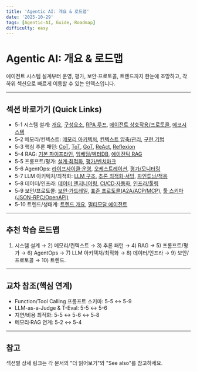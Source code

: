 ```yaml
---
title: 'Agentic AI: 개요 & 로드맵'
date: '2025-10-29'
tags: [Agentic-AI, Guide, Roadmap]
difficulty: easy
---
```


# Agentic AI: 개요 & 로드맵

에이전트 시스템 설계부터 운영, 평가, 보안·프로토콜, 트렌드까지 한눈에 조망하고, 각 하위 섹션으로 빠르게 이동할 수 있는 인덱스입니다.

______________________________________________________________________

## 섹션 바로가기 (Quick Links)

- 5-1 시스템 설계: [개요](./5-1-%EC%8B%9C%EC%8A%A4%ED%85%9C-%EC%84%A4%EA%B3%84/overview.md), [구성요소](./5-1-%EC%8B%9C%EC%8A%A4%ED%85%9C-%EC%84%A4%EA%B3%84/components.md), [RPA 루프](./5-1-%EC%8B%9C%EC%8A%A4%ED%85%9C-%EC%84%A4%EA%B3%84/core-loop-rpa.md), [에이전트 상호작용/프로토콜](./5-1-%EC%8B%9C%EC%8A%A4%ED%85%9C-%EC%84%A4%EA%B3%84/agent-interaction-and-protocols.md), [에코시스템](./5-1-%EC%8B%9C%EC%8A%A4%ED%85%9C-%EC%84%A4%EA%B3%84/ecosystem.md)
- 5-2 메모리/컨텍스트: [메모리 아키텍처](./5-2-%EB%A9%94%EB%AA%A8%EB%A6%AC-and-%EC%BB%A8%ED%85%8D%EC%8A%A4%ED%8A%B8-%EA%B4%80%EB%A6%AC/memory-architecture.md), [컨텍스트 압축/관리](./5-2-%EB%A9%94%EB%AA%A8%EB%A6%AC-and-%EC%BB%A8%ED%85%8D%EC%8A%A4%ED%8A%B8-%EA%B4%80%EB%A6%AC/context-compression-management.md), [구현 기법](./5-2-%EB%A9%94%EB%AA%A8%EB%A6%AC-and-%EC%BB%A8%ED%85%8D%EC%8A%A4%ED%8A%B8-%EA%B4%80%EB%A6%AC/memory-implementation-techniques.md)
- 5-3 핵심 추론 패턴: [CoT](./5-3-%ED%95%B5%EC%8B%AC-%EC%B6%94%EB%A1%A0-%ED%8C%A8%ED%84%B4/chain-of-thought-cot.md), [ToT](./5-3-%ED%95%B5%EC%8B%AC-%EC%B6%94%EB%A1%A0-%ED%8C%A8%ED%84%B4/tree-of-thoughts-tot.md), [GoT](./5-3-%ED%95%B5%EC%8B%AC-%EC%B6%94%EB%A1%A0-%ED%8C%A8%ED%84%B4/graph-of-thoughts-got.md), [ReAct](./5-3-%ED%95%B5%EC%8B%AC-%EC%B6%94%EB%A1%A0-%ED%8C%A8%ED%84%B4/react.md), [Reflexion](./5-3-%ED%95%B5%EC%8B%AC-%EC%B6%94%EB%A1%A0-%ED%8C%A8%ED%84%B4/reflexion.md)
- 5-4 RAG: [기본 파이프라인](./5-4-retrieval-augmented-generation-rag/basic-rag-pipeline.md), [임베딩/벡터DB](./5-4-retrieval-augmented-generation-rag/embeddings-and-vector-dbs.md), [에이전틱 RAG](./5-4-retrieval-augmented-generation-rag/advanced-agentic-rag.md)
- 5-5 프롬프트/평가: [설계·최적화](./5-5-%ED%94%84%EB%A1%AC%ED%94%84%ED%8A%B8-%EC%97%94%EC%A7%80%EB%8B%88%EC%96%B4%EB%A7%81-and-%ED%8F%89%EA%B0%80/prompt-design-optimization.md), [평가/벤치마크](./5-5-%ED%94%84%EB%A1%AC%ED%94%84%ED%8A%B8-%EC%97%94%EC%A7%80%EB%8B%88%EC%96%B4%EB%A7%81-and-%ED%8F%89%EA%B0%80/prompt-evaluation-and-benchmarks.md)
- 5-6 AgentOps: [라이프사이클·운영](./5-6-agentops-%EC%9A%B4%EC%98%81-and-%EC%9E%90%EB%8F%99%ED%99%94/agent-lifecycle-ops.md), [오케스트레이션](./5-6-agentops-%EC%9A%B4%EC%98%81-and-%EC%9E%90%EB%8F%99%ED%99%94/orchestration-workflow-management.md), [평가/모니터링](./5-6-agentops-%EC%9A%B4%EC%98%81-and-%EC%9E%90%EB%8F%99%ED%99%94/evaluation-monitoring-ops.md)
- 5-7 LLM 아키텍처/최적화: [LLM 구조](./5-7-llm-%EC%95%84%ED%82%A4%ED%85%8D%EC%B2%98-and-%EC%B5%9C%EC%A0%81%ED%99%94/llm-architecture.md), [추론 최적화·서빙](./5-7-llm-%EC%95%84%ED%82%A4%ED%85%8D%EC%B2%98-and-%EC%B5%9C%EC%A0%81%ED%99%94/inference-optimization-and-serving.md), [파인튜닝/적응](./5-7-llm-%EC%95%84%ED%82%A4%ED%85%8D%EC%B2%98-and-%EC%B5%9C%EC%A0%81%ED%99%94/fine-tuning-and-adaptation.md)
- 5-8 데이터/인프라: [데이터 엔지니어링](./5-8-%EB%8D%B0%EC%9D%B4%ED%84%B0-and-%EC%9D%B8%ED%94%84%EB%9D%BC/data-engineering-for-agents.md), [CI/CD·자동화](./5-8-%EB%8D%B0%EC%9D%B4%ED%84%B0-and-%EC%9D%B8%ED%94%84%EB%9D%BC/ci-cd-and-automation.md), [인프라/툴링](./5-8-%EB%8D%B0%EC%9D%B4%ED%84%B0-and-%EC%9D%B8%ED%94%84%EB%9D%BC/infra-and-tooling.md)
- 5-9 보안/프로토콜: [보안·가드레일](./5-9-%EB%B3%B4%EC%95%88-and-%ED%94%84%EB%A1%9C%ED%86%A0%EC%BD%9C/security-and-guardrails.md), [표준 프로토콜(A2A/ACP/MCP)](./5-9-%EB%B3%B4%EC%95%88-and-%ED%94%84%EB%A1%9C%ED%86%A0%EC%BD%9C/standard-protocols-a2a-acp-mcp.md), [툴 스키마(JSON-RPC/OpenAPI)](./5-9-%EB%B3%B4%EC%95%88-and-%ED%94%84%EB%A1%9C%ED%86%A0%EC%BD%9C/tool-schemas-jsonrpc-openapi.md)
- 5-10 트렌드/생태계: [트렌드 개요](./5-10-%ED%8A%B8%EB%A0%8C%EB%93%9C-and-%EC%83%9D%ED%83%9C%EA%B3%84/trends-and-ecosystem.md), [멀티모달 에이전트](./5-10-%ED%8A%B8%EB%A0%8C%EB%93%9C-and-%EC%83%9D%ED%83%9C%EA%B3%84/multimodal-agents.md)

______________________________________________________________________

## 추천 학습 로드맵

1. 시스템 설계 → 2) 메모리/컨텍스트 → 3) 추론 패턴 → 4) RAG → 5) 프롬프트/평가 → 6) AgentOps → 7) LLM 아키텍처/최적화 → 8) 데이터/인프라 → 9) 보안/프로토콜 → 10) 트렌드.

______________________________________________________________________

## 교차 참조(핵심 연계)

- Function/Tool Calling 프롬프트 스키마: 5-5 ↔ 5-9
- LLM-as-a-Judge & T-Eval: 5-5 ↔ 5-6
- 지연/비용 최적화: 5-5 ↔ 5-6 ↔ 5-8
- 메모리·RAG 연계: 5-2 ↔ 5-4

______________________________________________________________________

## 참고

섹션별 상세 링크는 각 문서의 "더 읽어보기"와 "See also"를 참고하세요.
